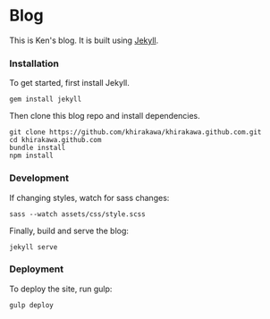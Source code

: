 Blog
====

This is Ken's blog.  It is built using [Jekyll](http://jekyllrb.com/).


### Installation

To get started, first install Jekyll.

`gem install jekyll`

Then clone this blog repo and install dependencies.

```
git clone https://github.com/khirakawa/khirakawa.github.com.git
cd khirakawa.github.com
bundle install
npm install
```

### Development

If changing styles, watch for sass changes:

`sass --watch assets/css/style.scss`

Finally, build and serve the blog:

`jekyll serve`

### Deployment

To deploy the site, run gulp:

`gulp deploy`
